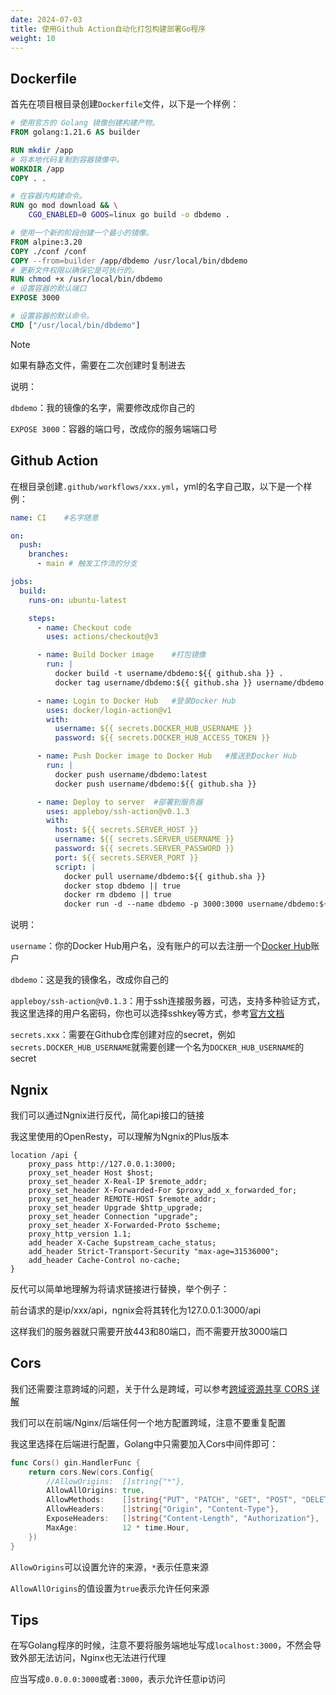 ```yaml
---
date: 2024-07-03
title: 使用Github Action自动化打包构建部署Go程序
weight: 10
---
```


## Dockerfile

首先在项目根目录创建`Dockerfile`文件，以下是一个样例：

```dockerfile
# 使用官方的 Golang 镜像创建构建产物。
FROM golang:1.21.6 AS builder

RUN mkdir /app
# 将本地代码复制到容器镜像中。
WORKDIR /app
COPY . .

# 在容器内构建命令。
RUN go mod download && \
    CGO_ENABLED=0 GOOS=linux go build -o dbdemo .

# 使用一个新的阶段创建一个最小的镜像。
FROM alpine:3.20
COPY ./conf /conf
COPY --from=builder /app/dbdemo /usr/local/bin/dbdemo
# 更新文件权限以确保它是可执行的。
RUN chmod +x /usr/local/bin/dbdemo
# 设置容器的默认端口
EXPOSE 3000

# 设置容器的默认命令。
CMD ["/usr/local/bin/dbdemo"]
```

> [!NOTE] 
>
> 如果有静态文件，需要在二次创建时复制进去

说明：

`dbdemo`：我的镜像的名字，需要修改成你自己的

`EXPOSE 3000`：容器的端口号，改成你的服务端端口号

## Github Action

在根目录创建`.github/workflows/xxx.yml`，yml的名字自己取，以下是一个样例：

```yml
name: CI	#名字随意

on:
  push:
    branches:
      - main # 触发工作流的分支

jobs:
  build:
    runs-on: ubuntu-latest

    steps:
      - name: Checkout code
        uses: actions/checkout@v3

      - name: Build Docker image	#打包镜像
        run: |
          docker build -t username/dbdemo:${{ github.sha }} .
          docker tag username/dbdemo:${{ github.sha }} username/dbdemo:latest

      - name: Login to Docker Hub	#登录Docker Hub
        uses: docker/login-action@v1
        with:
          username: ${{ secrets.DOCKER_HUB_USERNAME }}
          password: ${{ secrets.DOCKER_HUB_ACCESS_TOKEN }}

      - name: Push Docker image to Docker Hub	#推送到Docker Hub
        run: |
          docker push username/dbdemo:latest
          docker push username/dbdemo:${{ github.sha }}

      - name: Deploy to server	#部署到服务器
        uses: appleboy/ssh-action@v0.1.3
        with:
          host: ${{ secrets.SERVER_HOST }}
          username: ${{ secrets.SERVER_USERNAME }}
          password: ${{ secrets.SERVER_PASSWORD }}
          port: ${{ secrets.SERVER_PORT }}
          script: |
            docker pull username/dbdemo:${{ github.sha }}
            docker stop dbdemo || true  
            docker rm dbdemo || true   
            docker run -d --name dbdemo -p 3000:3000 username/dbdemo:${{ github.sha }}
```

说明：

`username`：你的Docker Hub用户名，没有账户的可以去注册一个[Docker Hub](https://hub.docker.com/)账户

`dbdemo`：这是我的镜像名，改成你自己的

`appleboy/ssh-action@v0.1.3`：用于ssh连接服务器，可选，支持多种验证方式，我这里选择的用户名密码，你也可以选择sshkey等方式，参考[官方文档](https://github.com/appleboy/ssh-action)

`secrets.xxx`：需要在Github仓库创建对应的secret，例如`secrets.DOCKER_HUB_USERNAME`就需要创建一个名为`DOCKER_HUB_USERNAME`的secret

## Ngnix

我们可以通过Ngnix进行反代，简化api接口的链接

我这里使用的OpenResty，可以理解为Ngnix的Plus版本

```nginx
location /api {
    proxy_pass http://127.0.0.1:3000; 
    proxy_set_header Host $host; 
    proxy_set_header X-Real-IP $remote_addr; 
    proxy_set_header X-Forwarded-For $proxy_add_x_forwarded_for; 
    proxy_set_header REMOTE-HOST $remote_addr; 
    proxy_set_header Upgrade $http_upgrade; 
    proxy_set_header Connection "upgrade"; 
    proxy_set_header X-Forwarded-Proto $scheme; 
    proxy_http_version 1.1; 
    add_header X-Cache $upstream_cache_status; 
    add_header Strict-Transport-Security "max-age=31536000"; 
    add_header Cache-Control no-cache; 
}
```

反代可以简单地理解为将请求链接进行替换，举个例子：

前台请求的是ip/xxx/api，ngnix会将其转化为127.0.0.1:3000/api

这样我们的服务器就只需要开放443和80端口，而不需要开放3000端口

## Cors

我们还需要注意跨域的问题，关于什么是跨域，可以参考[跨域资源共享 CORS 详解](https://www.ruanyifeng.com/blog/2016/04/cors.html)

我们可以在前端/Nginx/后端任何一个地方配置跨域，注意不要重复配置

我这里选择在后端进行配置，Golang中只需要加入Cors中间件即可：

```go
func Cors() gin.HandlerFunc {
	return cors.New(cors.Config{
		//AllowOrigins:  []string{"*"},
		AllowAllOrigins: true,
		AllowMethods:    []string{"PUT", "PATCH", "GET", "POST", "DELETE", "OPTIONS"},
		AllowHeaders:    []string{"Origin", "Content-Type"},
		ExposeHeaders:   []string{"Content-Length", "Authorization"},
		MaxAge:          12 * time.Hour,
	})
}
```

`AllowOrigins`可以设置允许的来源，`*`表示任意来源

`AllowAllOrigins`的值设置为`true`表示允许任何来源

## Tips

在写Golang程序的时候，注意不要将服务端地址写成`localhost:3000`，不然会导致外部无法访问，Nginx也无法进行代理

应当写成`0.0.0.0:3000`或者`:3000`，表示允许任意ip访问

